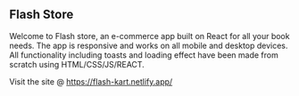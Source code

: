 ## Flash Store

Welcome to Flash store, an e-commerce app built on React for all your book needs.
The app is responsive and works on all mobile and desktop devices. All functionality including toasts and loading effect have been made from scratch using HTML/CSS/JS/REACT.

Visit the site @ https://flash-kart.netlify.app/
